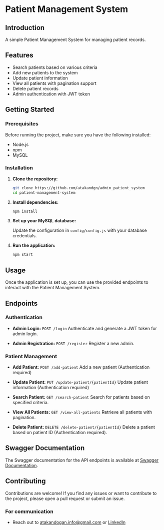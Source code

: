 # Patient Management System

## Introduction

A simple Patient Management System for managing patient records.

## Features

- Search patients based on various criteria
- Add new patients to the system
- Update patient information
- View all patients with pagination support
- Delete patient records
- Admin authentication with JWT token

## Getting Started

### Prerequisites

Before running the project, make sure you have the following installed:

- Node.js
- npm
- MySQL

### Installation

1. **Clone the repository:**

    ```bash
    git clone https://github.com/atakandgn/admin_patient_system
    cd patient-management-system
    ```

2. **Install dependencies:**

    ```bash
    npm install
    ```

3. **Set up your MySQL database:**

    Update the configuration in `config/config.js` with your database credentials.

4. **Run the application:**

    ```bash
    npm start
    ```

## Usage

Once the application is set up, you can use the provided endpoints to interact with the Patient Management System.

## Endpoints

### Authentication

- **Admin Login:** `POST /login`
  Authenticate and generate a JWT token for admin login.

- **Admin Registration:** `POST /register`
  Register a new admin.

### Patient Management

- **Add Patient:** `POST /add-patient`
  Add a new patient (Authentication required)

- **Update Patient:** `PUT /update-patient/{patientId}`
  Update patient information (Authentication required)

- **Search Patient:** `GET /search-patient`
  Search for patients based on specified criteria.

- **View All Patients:** `GET /view-all-patients`
  Retrieve all patients with pagination.

- **Delete Patient:** `DELETE /delete-patient/{patientId}`
  Delete a patient based on patient ID (Authentication required).

## Swagger Documentation

The Swagger documentation for the API endpoints is available at [Swagger Documentation](#swagger-documentation).

## Contributing

Contributions are welcome! If you find any issues or want to contribute to the project, please open a pull request or submit an issue.

### For communication
-  Reach out to atakandogan.info@gmail.com or [LinkedIn](https://www.linkedin.com/in/atakandoan/) 
